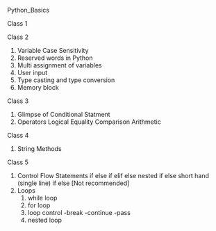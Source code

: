 Python_Basics

Class 1


Class 2
1. Variable Case Sensitivity
2. Reserved words in Python
3. Multi assignment of variables
4. User input
5. Type casting and type conversion
6. Memory block

Class 3
1. Glimpse of Conditional Statment
2. Operators
     Logical
     Equality
     Comparison
     Arithmetic

Class 4
1. String Methods

Class 5
1. Control Flow Statements
    if else
    if elif else
    nested if else
    short hand (single line) if else [Not recommended]
2. Loops 
    1. while loop
    2. for loop
    3. loop control
        -break
        -continue
        -pass
    4. nested loop 

